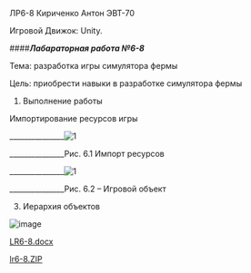 ЛР6-8
Кириченко Антон
ЭВТ-70

Игровой Движок: Unity.

####***Лабараторная работа №6-8***

Тема: разработка игры симулятора фермы

Цель: приобрести навыки в разработке симулятора фермы

1.	Выполнение работы

Импортирование ресурсов игры

_______________![1](https://user-images.githubusercontent.com/119228138/204732133-76f428be-6794-4ff6-8457-7c5fcca10084.png)

_______________Рис. 6.1 Импорт ресурсов

_______________![1](https://user-images.githubusercontent.com/119228138/204732362-6e9c6c72-ba03-4f68-a27b-b64f3e764829.png)

_______________Рис. 6.2 – Игровой объект

3.	Иерархия объектов

![image](https://user-images.githubusercontent.com/119228138/204732489-63848926-5ec7-4141-b14a-a1c55b0a1d1c.png)


[LR6-8.docx](https://github.com/TimurMigunov/Lab./files/10115794/LR6-8.docx)

[lr6-8.ZIP](https://github.com/TimurMigunov/LR6-8/files/10116618/lr6-8.ZIP)
